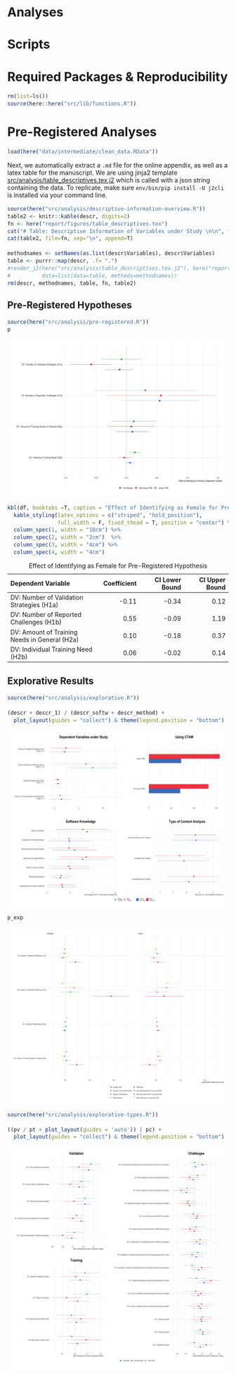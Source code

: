 Analyses
================

# Scripts

# Required Packages & Reproducibility

``` r
rm(list=ls())
source(here::here("src/lib/functions.R"))
```

# Pre-Registered Analyses

``` r
load(here("data/intermediate/clean_data.RData"))
```

Next, we automatically extract a `.md` file for the online appendix, as
well as a latex table for the manuscript. We are using jinja2 template
[src/analysis/table_descriptives.tex.j2](table.tex.j2) which is called
with a json string containing the data. To replicate, make sure
`env/bin/pip install -U j2cli` is installed via your command line.

``` r
source(here("src/analysis/descriptive-information-overview.R"))
table2 <- knitr::kable(descr, digits=2)
fn <- here("report/figures/table_descriptives.tex")
cat("# Table: Descriptive Information of Variables under Study \n\n", file=fn)
cat(table2, file=fn, sep="\n", append=T)

methodnames <- setNames(as.list(descr$Variables), descr$Variables)
table <- purrr::map(descr, .f= ".") 
#render_j2(here("src/analysis/table_descriptives.tex.j2"), here("report/figures/table_descriptives.tex"),
#          data=list(data=table, methods=methodnames))
rm(descr, methodnames, table, fn, table2)
```

## Pre-Registered Hypotheses

``` r
source(here("src/analysis/pre-registered.R"))
p
```

<img src="../../report/figures/h-pre-reg-1.png" style="display: block; margin: auto;" />

``` r
kbl(df, booktabs =T, caption = "Effect of Identifying as Female for Pre-Registered Hypothesis") %>%
  kable_styling(latex_options = c("striped", "hold_position"),
                full_width = F, fixed_thead = T, position = "center") %>%
  column_spec(1, width = "10cm") %>%
  column_spec(2, width = "2cm")  %>%
  column_spec(3, width = "4cm") %>%
  column_spec(4, width = "4cm")
```

<table class="table" style="width: auto !important; margin-left: auto; margin-right: auto;">
<caption>
Effect of Identifying as Female for Pre-Registered Hypothesis
</caption>
<thead>
<tr>
<th style="text-align:left;position: sticky; top:0; background-color: #FFFFFF;">
Dependent Variable
</th>
<th style="text-align:right;position: sticky; top:0; background-color: #FFFFFF;">
Coefficient
</th>
<th style="text-align:right;position: sticky; top:0; background-color: #FFFFFF;">
CI Lower Bound
</th>
<th style="text-align:right;position: sticky; top:0; background-color: #FFFFFF;">
CI Upper Bound
</th>
</tr>
</thead>
<tbody>
<tr>
<td style="text-align:left;width: 10cm; ">
DV: Number of Validation Strategies (H1a)
</td>
<td style="text-align:right;width: 2cm; ">
-0.11
</td>
<td style="text-align:right;width: 4cm; ">
-0.34
</td>
<td style="text-align:right;width: 4cm; ">
0.12
</td>
</tr>
<tr>
<td style="text-align:left;width: 10cm; ">
DV: Number of Reported Challenges (H1b)
</td>
<td style="text-align:right;width: 2cm; ">
0.55
</td>
<td style="text-align:right;width: 4cm; ">
-0.09
</td>
<td style="text-align:right;width: 4cm; ">
1.19
</td>
</tr>
<tr>
<td style="text-align:left;width: 10cm; ">
DV: Amount of Training Needs in General (H2a)
</td>
<td style="text-align:right;width: 2cm; ">
0.10
</td>
<td style="text-align:right;width: 4cm; ">
-0.18
</td>
<td style="text-align:right;width: 4cm; ">
0.37
</td>
</tr>
<tr>
<td style="text-align:left;width: 10cm; ">
DV: Individual Training Need (H2b)
</td>
<td style="text-align:right;width: 2cm; ">
0.06
</td>
<td style="text-align:right;width: 4cm; ">
-0.02
</td>
<td style="text-align:right;width: 4cm; ">
0.14
</td>
</tr>
</tbody>
</table>

## Explorative Results

``` r
source(here("src/analysis/explorative.R"))

(descr + descr_1) / (descr_softw + descr_method) + 
  plot_layout(guides = "collect") & theme(legend.position = "bottom")
```

<img src="../../report/figures/explorative-1.png" style="display: block; margin: auto;" />

``` r
p_exp
```

<img src="../../report/figures/explorative-2.png" style="display: block; margin: auto;" />

``` r
source(here("src/analysis/explorative-types.R"))

((pv / pt + plot_layout(guides = 'auto')) | pc) +
  plot_layout(guides = "collect") & theme(legend.position = "bottom")
```

<img src="../../report/figures/types-dv-1.png" style="display: block; margin: auto;" />
